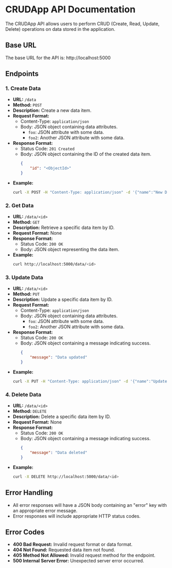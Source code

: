 # CRUDApp API Documentation

The CRUDApp API allows users to perform CRUD (Create, Read, Update, Delete) operations on data stored in the application.

## Base URL
The base URL for the API is: http://localhost:5000

## Endpoints

### 1. Create Data

- **URL:** `/data`
- **Method:** `POST`
- **Description:** Create a new data item.
- **Request Format:**
  - Content-Type: `application/json`
  - Body: JSON object containing data attributes.
    - `foo`: JSON attribute with some data.
    - `foo2`: Another JSON attribute with some data.
- **Response Format:**
  - Status Code: `201 Created`
  - Body: JSON object containing the ID of the created data item.
    ```json
    {
        "id": "<ObjectId>"
    }
    ```
- **Example:**
  ```bash
  curl -X POST -H "Content-Type: application/json" -d '{"name":"New Data","value":100}' http://localhost:5000/data
  ```

### 2. Get Data

- **URL:** `/data/<id>`
- **Method:** `GET`
- **Description:** Retrieve a specific data item by ID.
- **Request Format:** None
- **Response Format:**
  - Status Code: `200 OK`
  - Body: JSON object representing the data item.
- **Example:**
  ```bash
  curl http://localhost:5000/data/<id>
  ```

### 3. Update Data

- **URL:** `/data/<id>`
- **Method:** `PUT`
- **Description:** Update a specific data item by ID.
- **Request Format:**
  - Content-Type: `application/json`
  - Body: JSON object containing data attributes.
    - `foo`: JSON attribute with some data.
    - `foo2`: Another JSON attribute with some data.
- **Response Format:**
  - Status Code: `200 OK`
  - Body: JSON object containing a message indicating success.
    ```json
    {
        "message": "Data updated"
    }
    ```
- **Example:**
  ```bash
  curl -X PUT -H "Content-Type: application/json" -d '{"name":"Updated Data","value":200}' http://localhost:5000/data/<id>
  ```

### 4. Delete Data

- **URL:** `/data/<id>`
- **Method:** `DELETE`
- **Description:** Delete a specific data item by ID.
- **Request Format:** None
- **Response Format:**
  - Status Code: `200 OK`
  - Body: JSON object containing a message indicating success.
    ```json
    {
        "message": "Data deleted"
    }
    ```
- **Example:**
  ```bash
  curl -X DELETE http://localhost:5000/data/<id>
  ```

## Error Handling
- All error responses will have a JSON body containing an "error" key with an appropriate error message.
- Error responses will include appropriate HTTP status codes.

## Error Codes
- **400 Bad Request:** Invalid request format or data format.
- **404 Not Found:** Requested data item not found.
- **405 Method Not Allowed:** Invalid request method for the endpoint.
- **500 Internal Server Error:** Unexpected server error occurred.